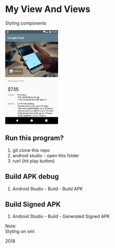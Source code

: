 # My View And Views
Styling components

<img src="https://raw.githubusercontent.com/fariswd/styling-view-and-views/master/ss.png" height="300">

## Run this program?
1. git clone this repo
2. android studio - open this folder
3. run! (hit play button)

## Build APK debug
1. Android Studio - Build - Build APK

## Build Signed APK
1. Android Studio - Build - Generated Signed APK

Note:  
Styling on xml  

2018

